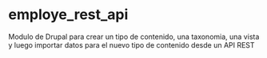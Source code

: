 # employe_rest_api
Modulo de Drupal para crear un tipo de contenido, una taxonomia, una vista y luego importar datos para el nuevo tipo de contenido desde un API REST
